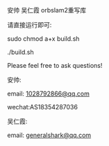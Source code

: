 安帅 吴仁霞 orbslam2重写库


请直接运行即可:

sudo chmod a+x build.sh

./build.sh

Please feel free to ask questions!

安帅:

email: 1028792866@qq.com

wechat:AS18354287036

吴仁霞:

email: generalshark@qq.com
